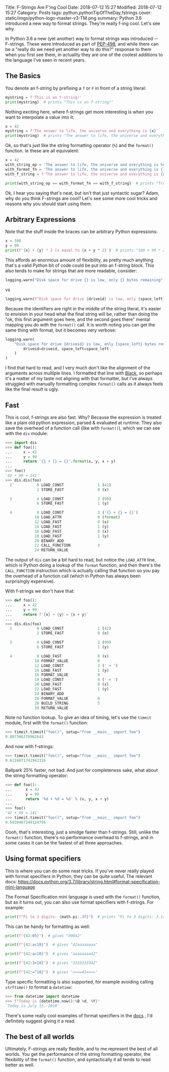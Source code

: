 Title: F-Strings Are F'ing Cool
Date: 2018-07-12 15:27
Modified: 2018-07-12 15:27
Category: Posts
tags: python,pythonTipOfTheDay,fstrings
cover: static/imgs/python-logo-master-v3-TM.png
summary: Python 3.6 introduced a new way to format strings. They're really f-ing cool. Let's see why.

In Python 3.6 a new (yet another) way to format strings was introduced -- F-strings.
These were introduced as part of [PEP-498](https://www.python.org/dev/peps/pep-0498/),
and while there can be a "really do we need yet another way to do this?" response to them
when you first see them, in actuality they are one of the coolest additions to the
language I've seen in recent years.

<!-- markdownlint-disable MD002 -->

## The Basics

You denote an f-string by prefixing a `f` or `F` in front of a string literal:

```python
mystring = f'This is an f-string!'
print(mystring)  # prints "This is an f-string!"
```

Nothing exciting here, where f-strings get more interesting is when you want to
interpolate a value into it:

```python
x = 42
mystring = f'The answer to life, the universe and everything is {x}'
print(mystring)  # prints "The answer to life, the universe and everything is 42"
```

Ok, so that's just like the string formatting operator (`%`) and the `format()`
function.  Ie these are all equivalent:

```python
x = 42
with_string_op = 'The answer to life, the universe and everything is %d' % x
with_format_fn = 'The answer to life, the universe and everything is {}'.format(x)
with_f_string = f'The answer to life, the universe and everything is {x}'

print(with_string_op == with_format_fn == with_f_string)  # prints "True"
```

Ok, I hear you saying that's neat, but isn't that just syntactic sugar?  Adam, why do you think
F-strings are cool?  Let's see some more cool tricks and reasons why you should start
using them.

## Arbitrary Expressions

Note that the stuff inside the braces can be arbitrary Python expressions:

```python
x = 100
y = 99
print(f'{x} + {y} * 2 is equal to {x + y * 2}')  # prints "100 + 99 * 2 is equal to 298"
```

This affords an enormous amount of flexibility, as pretty much anything that's a valid
Python bit of code could be put into an f-string block.  This also tends to make for
strings that are more readable, consider:

```python
logging.warn("Disk space for drive {} is low, only {} bytes remaining".format(driveid, space_left))
```

vs

```python
logging.warn(f"Disk space for drive {driveid} is low, only {space_left} bytes remaining")
```

Because the identifiers are right in the middle of the string literal, it's easier to
envision in your head what the final string will be, rather than doing the "ok, this
first argument goes here, and the second goes there" mental mapping you do with the
`format()` call.  It is worth noting you can get the same thing with format, but it
becomes very verbose:

```python
logging.warn(
    "Disk space for drive {driveid} is low, only {space_left} bytes remaining".format(
        driveid=driveid, space_left=space_left
    )
)
```

I find that hard to read, and I very much don't like the alignment of the arguments
across multiple lines.  I formatted that line with [Black](https://github.com/ambv/black),
so perhaps it's a matter of my taste not aligning with that formatter, but I've always
struggled with manually formatting complex `format()` calls as it always feels like the final
result is ugly.

## Fast

This is cool, f-strings are also fast.  Why?  Because the expression
is treated like a plain old python expression, parsed & evaluated at runtime.  They
also save the overhead of a function call (like with `format()`), which we can see
with the `dis` module:

```python
>>> import dis
>>> def foo():
...     x = 42
...     y = 99
...     return '{} + {} = {}'.format(x, y, x + y)
...
>>> foo()
'42 + 99 = 141'
>>> dis.dis(foo)
  2           0 LOAD_CONST               1 (42)
              2 STORE_FAST               0 (x)

  3           4 LOAD_CONST               2 (99)
              6 STORE_FAST               1 (y)

  4           8 LOAD_CONST               3 ('{} + {} = {}')
             10 LOAD_ATTR                0 (format)
             12 LOAD_FAST                0 (x)
             14 LOAD_FAST                1 (y)
             16 LOAD_FAST                0 (x)
             18 LOAD_FAST                1 (y)
             20 BINARY_ADD
             22 CALL_FUNCTION            3
             24 RETURN_VALUE
```

The output of `dis` can be a bit hard to read, but notice the `LOAD_ATTR`
line, which is Python doing a lookup of the `format` function, and then there's
the `CALL_FUNCTION` instruction which is actually calling that function so you
pay the overhead of a function call (which in Python has always been
surprisingly expensive).

With f-strings we don't have that:

```python
>>> def foo():
...     x = 42
...     y = 99
...     return f'{x} + {y} = {x + y}'
...
>>> dis.dis(foo)
  2           0 LOAD_CONST               1 (42)
              2 STORE_FAST               0 (x)

  3           4 LOAD_CONST               2 (99)
              6 STORE_FAST               1 (y)

  4           8 LOAD_FAST                0 (x)
             10 FORMAT_VALUE             0
             12 LOAD_CONST               3 (' + ')
             14 LOAD_FAST                1 (y)
             16 FORMAT_VALUE             0
             18 LOAD_CONST               4 (' = ')
             20 LOAD_FAST                0 (x)
             22 LOAD_FAST                1 (y)
             24 BINARY_ADD
             26 FORMAT_VALUE             0
             28 BUILD_STRING             5
             30 RETURN_VALUE
```

Note no function lookup.  To give an idea of timing, let's use the `timeit` module,
first with the `format()` function:

```python
>>> timeit.timeit("foo()", setup="from __main__ import foo")
0.807306278962642
```

And now with f-strings:

```python
>>> timeit.timeit("foo()", setup="from __main__ import foo")
0.6124071741942316
```

Ballpark 25% faster, not bad.  And just for completeness sake, what about the
string formatting operator:

```python
>>> def foo():
...      x = 42
...      y = 99
...      return '%d + %d = %d' % (x, y, x + y)
...
>>> foo()
'42 + 99 = 141'
>>> timeit.timeit("foo()", setup="from __main__ import foo")
0.5939487249124795
```

Oooh, that's interesting, just a smidge faster than f-strings.  Still, unlike
the `format()` function, there's no performance overhead to f-strings, and in
some cases it can be the fastest of all three approaches.

## Using format specifiers

This is where you can do some neat tricks.  If you've never really played with
format specifiers in Python, they can be quite useful.  The relevant docs:
<https://docs.python.org/3.7/library/string.html#format-specification-mini-language>

The Format Specification mini language is used with the `format()` function, but
as it turns out, you can also use format specifiers with f-strings.  For example:

```python
print(f"Pi to 3 digits: {math.pi:.3f}")  # prints "Pi to 3 digits: 3.142"
```

This can be handy for formatting as well:

```python
print(f"{42:05}")  # gives "00042"

print(f"{42:a<10}")  # gives "42aaaaaaaa"

print(f"{42:a>10}")  # gives "aaaaaaaa42"

print(f"{42:3>10}")  # gives "3333333342"

print(f"{42:=^10}")  # gives "====42===="
```

Type specific formatting is also supported, for example avoiding calling `strftime()`
to format a `datetime`:

```python
>>> from datetime import datetime
>>> f"Today is {datetime.now():%B %d, %Y}"
'Today is July 15, 2018'
```

There's some really cool examples of format specifiers in the
[docs](https://docs.python.org/3.7/library/string.html#format-specification-mini-language)
, I'd definitely suggest giving it a read.

## The best of all worlds

Ultimately, F-strings are really flexible, and to me represent the best of all worlds.
You get the performance of the string formatting operator, the flexibility of the
`format()` function, and syntactically it all tends to read better as well.
